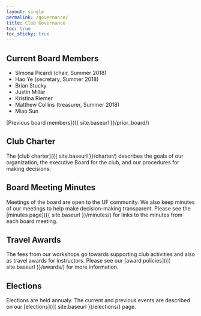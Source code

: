 ```yaml
---
layout: single
permalink: /governance/
title: Club Governance
toc: true
toc_sticky: true
---
```

## Current Board Members

* Simona Picardi (chair, Summer 2018)
* Hao Ye (secretary, Summer 2018)
* Brian Stucky
* Justin Millar
* Kristina Riemer
* Matthew Collins (treasurer, Summer 2018)
* Miao Sun

[Previous board members]({{ site.baseurl }}/prior_board/)

## Club Charter

The [club charter]({{ site.baseurl }}/charter/) describes the goals of our organization, the executive Board for the club, and our procedures for making decisions.

## Board Meeting Minutes

Meetings of the board are open to the UF community. We also keep minutes of our meetings to help make decision-making transparent. Please see the [minutes page]({{ site.baseurl }}/minutes/) for links to the minutes from each board meeting.

## Travel Awards

The fees from our workshops go towards supporting club activities and also as travel awards for instructors. Please see our [award policies]({{ site.baseurl }}/awards/) for more information.

## Elections

Elections are held annualy. The current and previous events are described on our [elections]({{ site.baseurl }}/elections/) page. 